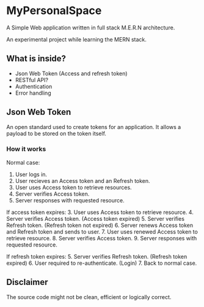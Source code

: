 # MyPersonalSpace
A Simple Web application written in full stack M.E.R.N architecture.

An experimental project while learning the MERN stack.

## What is inside?
* Json Web Token (Access and refresh token)
* RESTful API?
* Authentication
* Error handling

## Json Web Token
An open standard used to create tokens for an application. It allows a payload to be stored on the token itself.

### How it works
Normal case: 
1. User logs in.
2. User recieves an Access token and an Refresh token.
3. User uses Access token to retrieve resources.
4. Server verifies Access token.
5. Server responses with requested resource.

If access token expires:
3. User uses Access token to retrieve resource.
4. Server verifies Access token. (Access token expired)
5. Server verifies Refresh token. (Refresh token not expired)
6. Server renews Access token and Refresh token and sends to user.
7. User uses renewed Access token to retrieve resource.
8. Server verifies Access token.
9. Server responses with requested resource.

If refresh token expires:
5. Server verifies Refresh token. (Refresh token expired)
6. User required to re-authenticate. (Login)
7. Back to normal case.

## Disclaimer
The source code might not be clean, efficient or logically correct.